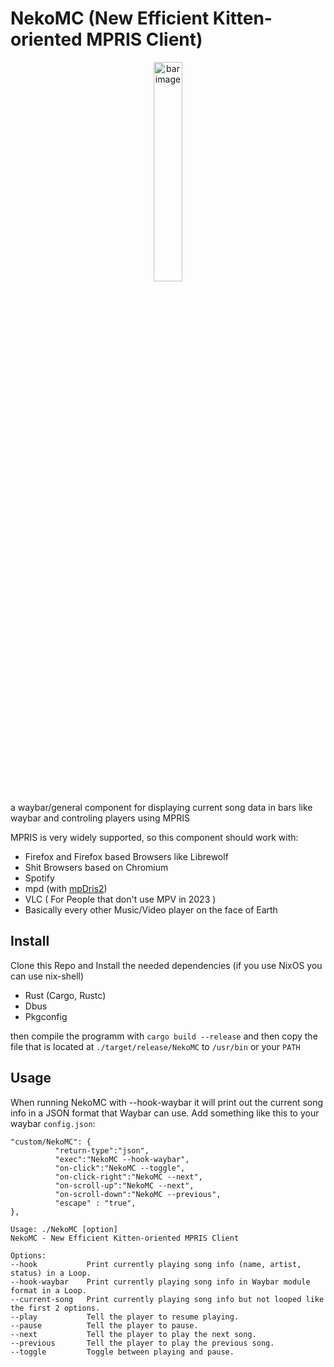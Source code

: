 # NekoMC (New Efficient Kitten-oriented MPRIS Client)
<p align="center">
    <img src="https://cdn.discordapp.com/attachments/1086458749243363458/1086614668111532152/image.png" style="width: 30%;" alt="bar image"></img>
</p>

a waybar/general component for displaying current song data in bars like waybar and controling players using MPRIS

MPRIS is very widely supported, so this component should work with:
* Firefox and Firefox based Browsers like Librewolf
* Shit Browsers based on Chromium
* Spotify
* mpd (with [mpDris2](https://github.com/eonpatapon/mpDris2))
* VLC ( For People that don't use MPV in 2023 )
* Basically every other Music/Video player on the face of Earth

## Install
Clone this Repo and Install the needed dependencies (if you use NixOS you can use nix-shell)
* Rust (Cargo, Rustc)
* Dbus
* Pkgconfig

then compile the programm with `cargo build --release` and then copy the file that is located at `./target/release/NekoMC` to `/usr/bin` or your `PATH`


## Usage
When running NekoMC with --hook-waybar it will print out the current song info in a JSON format that Waybar can use.
Add something like this to your waybar `config.json`:
```
"custom/NekoMC": {
          "return-type":"json",
          "exec":"NekoMC --hook-waybar",
          "on-click":"NekoMC --toggle",
          "on-click-right":"NekoMC --next",
          "on-scroll-up":"NekoMC --next",
          "on-scroll-down":"NekoMC --previous",
          "escape" : "true",
},
```


```
Usage: ./NekoMC [option]
NekoMC - New Efficient Kitten-oriented MPRIS Client

Options:
--hook           Print currently playing song info (name, artist, status) in a Loop.
--hook-waybar    Print currently playing song info in Waybar module format in a Loop.
--current-song   Print currently playing song info but not looped like the first 2 options. 
--play           Tell the player to resume playing.
--pause          Tell the player to pause.
--next           Tell the player to play the next song.
--previous       Tell the player to play the previous song.
--toggle         Toggle between playing and pause.
```
